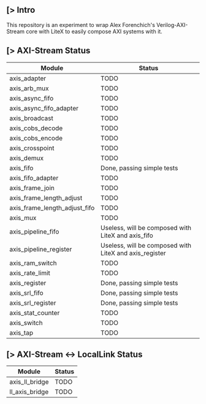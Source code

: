 [> Intro
--------
This repository is an experiment to wrap Alex Forenchich's Verilog-AXI-Stream core with LiteX to easily compose AXI systems with it.

[> AXI-Stream Status
---------------------

| Module                        | Status                                                 |
|-------------------------------|--------------------------------------------------------|
| axis_adapter                  | TODO                                                   |
| axis_arb_mux                  | TODO                                                   |
| axis_async_fifo               | TODO                                                   |
| axis_async_fifo_adapter       | TODO                                                   |
| axis_broadcast                | TODO                                                   |
| axis_cobs_decode              | TODO                                                   |
| axis_cobs_encode              | TODO                                                   |
| axis_crosspoint               | TODO                                                   |
| axis_demux                    | TODO                                                   |
| axis_fifo                     | Done, passing simple tests                             |
| axis_fifo_adapter             | TODO                                                   |
| axis_frame_join               | TODO                                                   |
| axis_frame_length_adjust      | TODO                                                   |
| axis_frame_length_adjust_fifo | TODO                                                   |
| axis_mux                      | TODO                                                   |
| axis_pipeline_fifo            | Useless, will be composed with LiteX and axis_fifo     |
| axis_pipeline_register        | Useless, will be composed with LiteX and axis_register |
| axis_ram_switch               | TODO                                                   |
| axis_rate_limit               | TODO                                                   |
| axis_register                 | Done, passing simple tests                             |
| axis_srl_fifo                 | Done, passing simple tests                             |
| axis_srl_register             | Done, passing simple tests                             |
| axis_stat_counter             | TODO                                                   |
| axis_switch                   | TODO                                                   |
| axis_tap                      | TODO                                                   |

[> AXI-Stream <-> LocalLink Status
----------------------------------

| Module                        | Status                     |
|-------------------------------|----------------------------|
| axis_ll_bridge                | TODO                       |
| ll_axis_bridge                | TODO                       |
